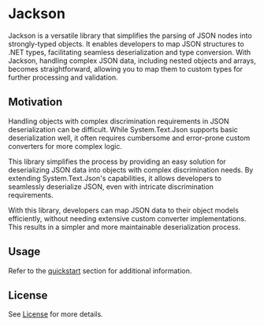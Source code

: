 # Jackson

Jackson is a versatile library that simplifies the parsing of JSON nodes into strongly-typed objects. It enables
developers to map JSON structures to .NET types, facilitating seamless deserialization and type conversion. With
Jackson, handling complex JSON data, including nested objects and arrays, becomes straightforward, allowing you to map
them to custom types for further processing and validation.

## Motivation

Handling objects with complex discrimination requirements in JSON deserialization can be difficult. While
System.Text.Json supports basic deserialization well, it often requires cumbersome and error-prone custom converters for
more complex logic.

This library simplifies the process by providing an easy solution for deserializing JSON data into objects with complex
discrimination needs. By extending System.Text.Json's capabilities, it allows developers to seamlessly deserialize JSON,
even with intricate discrimination requirements.

With this library, developers can map JSON data to their object models efficiently, without needing extensive custom
converter implementations. This results in a simpler and more maintainable deserialization process.

## Usage

Refer to the [quickstart](src/Jackson/README.md#quickstart) section for additional information.


## License

See [License](LICENSE) for more details.